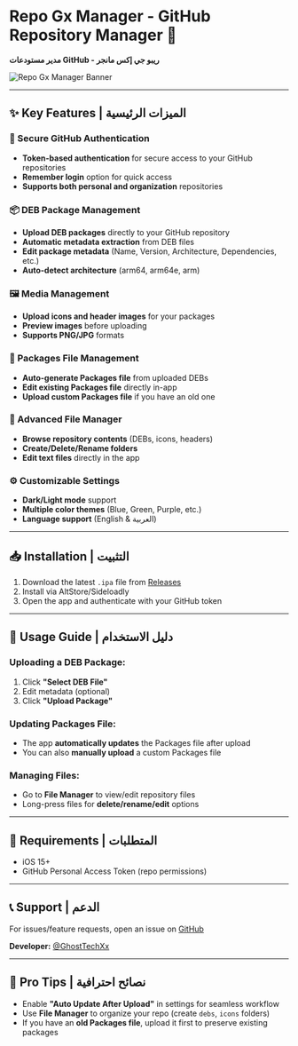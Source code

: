 # Repo Gx Manager - GitHub Repository Manager 🌟  
**مدير مستودعات GitHub - ريبو جي إكس مانجر**  

![Repo Gx Manager Banner](https://via.placeholder.com/800x200?text=Repo+Gx+Manager+-+Modern+GitHub+Repo+Management)  

---

## ✨ Key Features | الميزات الرئيسية  

### 🔐 Secure GitHub Authentication  
- **Token-based authentication** for secure access to your GitHub repositories  
- **Remember login** option for quick access  
- **Supports both personal and organization** repositories  

### 📦 DEB Package Management  
- **Upload DEB packages** directly to your GitHub repository  
- **Automatic metadata extraction** from DEB files  
- **Edit package metadata** (Name, Version, Architecture, Dependencies, etc.)  
- **Auto-detect architecture** (arm64, arm64e, arm)  

### 🖼️ Media Management  
- **Upload icons and header images** for your packages  
- **Preview images** before uploading  
- **Supports PNG/JPG** formats  

### 🔄 Packages File Management  
- **Auto-generate Packages file** from uploaded DEBs  
- **Edit existing Packages file** directly in-app  
- **Upload custom Packages file** if you have an old one  

### 📁 Advanced File Manager  
- **Browse repository contents** (DEBs, icons, headers)  
- **Create/Delete/Rename folders**  
- **Edit text files** directly in the app  

### ⚙️ Customizable Settings  
- **Dark/Light mode** support  
- **Multiple color themes** (Blue, Green, Purple, etc.)  
- **Language support** (English & العربية)  

---

## 📥 Installation | التثبيت  
1. Download the latest `.ipa` file from [Releases](https://github.com/your-repo/releases)  
2. Install via AltStore/Sideloadly  
3. Open the app and authenticate with your GitHub token  

---

## 🚀 Usage Guide | دليل الاستخدام  

### Uploading a DEB Package:  
1. Click **"Select DEB File"**  
2. Edit metadata (optional)  
3. Click **"Upload Package"**  

### Updating Packages File:  
- The app **automatically updates** the Packages file after upload  
- You can also **manually upload** a custom Packages file  

### Managing Files:  
- Go to **File Manager** to view/edit repository files  
- Long-press files for **delete/rename/edit** options  

---

## 📜 Requirements | المتطلبات  
- iOS 15+  
- GitHub Personal Access Token (repo permissions)  

---

## 📞 Support | الدعم  
For issues/feature requests, open an issue on [GitHub](https://github.com/your-repo/issues)  

**Developer:** [@GhostTechXx](https://twitter.com/GhostTechXx)  

---

## 🌟 Pro Tips | نصائح احترافية  
- Enable **"Auto Update After Upload"** in settings for seamless workflow  
- Use **File Manager** to organize your repo (create `debs`, `icons` folders)  
- If you have an **old Packages file**, upload it first to preserve existing packages  
